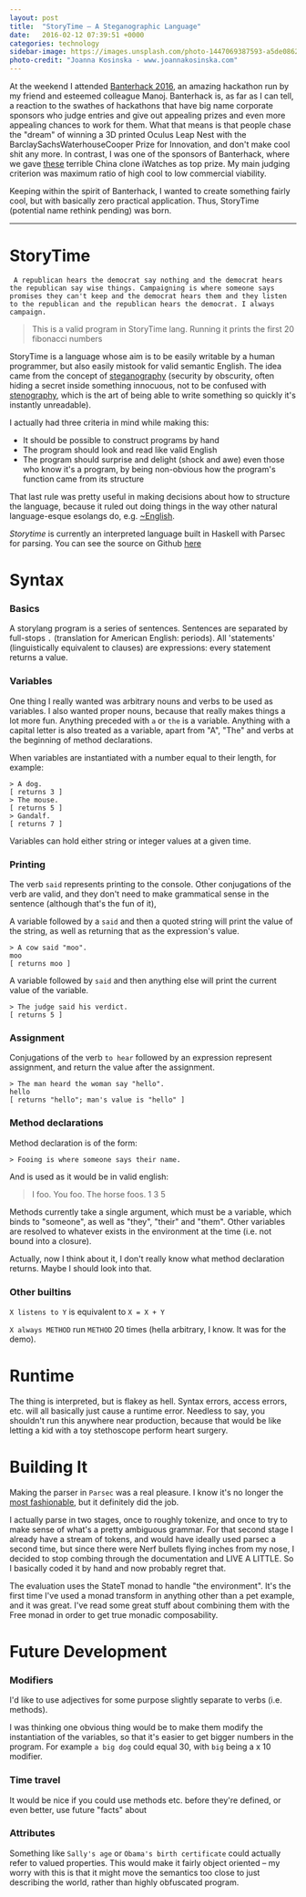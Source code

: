 ```yaml
---
layout: post
title:  "StoryTime – A Steganographic Language"
date:   2016-02-12 07:39:51 +0000
categories: technology
sidebar-image: https://images.unsplash.com/photo-1447069387593-a5de0862481e?ixlib=rb-0.3.5&q=80&fm=jpg&crop=entropy&s=0dab06e522cf4cd96ee75e9801e73c8a
photo-credit: "Joanna Kosinska - www.joannakosinska.com"
---
```



At the weekend I attended [Banterhack 2016](http://banterhack.com/), an amazing hackathon run by my friend and esteemed colleague Manoj. Banterhack is, as far as I can tell, a reaction to the swathes of hackathons that have big name corporate sponsors who judge entries and give out appealing prizes and even more appealing chances to work for them. What that means is that people chase the "dream" of winning a 3D printed Oculus Leap Nest with the BarclaySachsWaterhouseCooper Prize for Innovation, and don't make cool shit any more. In contrast, I was one of the sponsors of Banterhack, where we gave [these](http://www.amazon.co.uk/gp/product/B00KARD0D2) terrible China clone iWatches as top prize. My main judging criterion was maximum ratio of high cool to low commercial viability.

Keeping within the spirit of Banterhack, I wanted to create something fairly cool, but with basically zero practical application. Thus, StoryTime (potential name rethink pending) was born.

---

# StoryTime

     A republican hears the democrat say nothing and the democrat hears the republican say wise things. Campaigning is where someone says promises they can't keep and the democrat hears them and they listen to the republican and the republican hears the democrat. I always campaign.

>
> This is a valid program in StoryTime lang. Running it prints the first 20 fibonacci numbers

StoryTime is a language whose aim is to be easily writable by a human programmer, but also easily mistook for valid semantic English. The idea came from the concept of [steganography](https://en.wikipedia.org/wiki/Steganography) (security by obscurity, often hiding a secret inside something innocuous, not to be confused with [stenography](https://en.wikipedia.org/wiki/Stenography), which is the art of being able to write something so quickly it's instantly unreadable).

I actually had three criteria in mind while making this:

- It should be possible to construct programs by hand
- The program should look and read like valid English
- The program should surprise and delight (shock and awe) even those who know it's a program, by being non-obvious how the program's function came from its structure

That last rule was pretty useful in making decisions about how to structure the language, because it ruled out doing things in the way other natural language-esque esolangs do, e.g. [~English](https://esolangs.org/wiki/~English).


*Storytime* is currently an interpreted language built in Haskell with Parsec for parsing.  You can see the source on Github [here](https://github.com/skellystudios/storytime-lang)

# Syntax

### Basics

A storylang program is a series of sentences. Sentences are separated by full-stops `.` (translation for American English: periods). All 'statements' (linguistically equivalent to clauses) are expressions: every statement returns a value.


### Variables

One thing I really wanted was arbitrary nouns and verbs to be used as variables. I also wanted proper nouns, because that really makes things a lot more fun. Anything preceded with `a` or `the` is a variable. Anything with a capital letter is also treated as a variable, apart from "A", "The" and verbs at the beginning of method declarations.

When variables are instantiated with a number equal to their length, for example:

    > A dog.  
    [ returns 3 ]
    > The mouse.
    [ returns 5 ]
    > Gandalf.
    [ returns 7 ]


Variables can hold either string or integer values at a given time.

### Printing

The verb `said` represents printing to the console. Other conjugations of the verb are valid, and they don't need to make grammatical sense in the sentence (although that's the fun of it),

A variable followed by a `said` and then a quoted string will print the value of the string, as well as returning that as the expression's value.

    > A cow said "moo".
    moo
    [ returns moo ]

A variable followed by `said` and then anything else will print the current value of the variable.

    > The judge said his verdict.
    [ returns 5 ]


### Assignment

Conjugations of the verb `to hear` followed by an expression represent assignment, and return the value after the assignment.

    > The man heard the woman say "hello".
    hello
    [ returns "hello"; man's value is "hello" ]


### Method declarations

Method declaration is of the form:

    > Fooing is where someone says their name.

And is used as it would be in valid english:

   > I foo. You foo. The horse foos.
   1
   3
   5

Methods currently take a single argument, which must be a variable, which binds to "someone", as well as "they", "their" and "them". Other variables are resolved to whatever exists in the environment at the time (i.e. not bound into a closure).

Actually, now I think about it, I don't really know what method declaration returns. Maybe I should look into that.

### Other builtins

`X listens to Y` is equivalent to `X = X + Y`

`X always METHOD` run `METHOD` 20 times (hella arbitrary, I know. It was for the demo).

# Runtime

The thing is interpreted, but is flakey as hell. Syntax errors, access errors, etc. will all basically just cause a runtime error. Needless to say, you shouldn't run this anywhere near production, because that would be like letting a kid with a toy stethoscope perform heart surgery.


# Building It

Making the parser in `Parsec` was a real pleasure. I know it's no longer the [most fashionable](https://github.com/Gabriel439/post-rfc/blob/master/sotu.md#compilers), but it definitely did the job.

I actually parse in two stages, once to roughly tokenize, and once to try to make sense of what's a pretty ambiguous grammar. For that second stage I already have a stream of tokens, and would have ideally used parsec a second time, but since there were Nerf bullets flying inches from my nose, I decided to stop combing through the documentation and LIVE A LITTLE. So I basically coded it by hand and now probably regret that.

The evaluation uses the StateT monad to handle "the environment". It's the first time I've used a monad transform in anything other than a pet example, and it was great. I've read some great stuff about combining them with the Free monad in order to get true monadic composability.  


# Future Development

### Modifiers

I'd like to use adjectives for some purpose slightly separate to verbs (i.e. methods).

I was thinking one obvious thing would be to make them modify the instantiation of the variables, so that it's easier to get bigger numbers in the program. For example `a big dog` could equal 30, with `big` being a x 10 modifier.

### Time travel

It would be nice if you could use methods etc. before they're defined, or even better, use future "facts" about

### Attributes

Something like `Sally's age` or `Obama's birth certificate` could actually refer to valued properties. This would make it fairly object oriented – my worry with this is that it might move the semantics too close to just describing the world, rather than highly obfuscated program.
